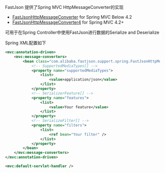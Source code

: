 FastJson 提供了Spring MVC HttpMessageConverter的实现

* [FastJsonHttpMessageConverter](https://github.com/alibaba/fastjson/blob/master/src/main/java/com/alibaba/fastjson/support/spring/FastJsonHttpMessageConverter.java) for Spring MVC Below 4.2
* [FastJsonHttpMessageConverter4](https://github.com/alibaba/fastjson/blob/master/src/main/java/com/alibaba/fastjson/support/spring/FastJsonHttpMessageConverter4.java) for Spring MVC 4.2+

可用于在Spring Controller中使用FastJson进行数据的Serialize and Deserialize

Spring XML配置如下

```xml
<mvc:annotation-driven>
	<mvc:message-converters>
		<bean class="com.alibaba.fastjson.support.spring.FastJsonHttpMessageConverter">
			<!-- SupportedMediaTypes[] -->
			<property name="supportedMediaTypes">
				<list>
					<value>application/json</value>
				</list>
			</property>
			<!-- SerializerFeature[] -->
			<property name="features">
				<list>
					<value>Your feature</value>
				</list>
			</property>
			<!-- SerializeFilter[] -->
			<property name="filters">
				<list>
					<ref bean="Your filter" />
				</list>
			</property>
		</bean>
	</mvc:message-converters>
</mvc:annotation-driven>

<mvc:default-servlet-handler />
```
